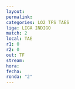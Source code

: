 ```yaml
---
layout: 
permalink: 
categories: LO2 TFS TAES
liga: LIGA INDIGO
match: 2
local: TAE
r1: 0
r2: 0
out: TF
stream: 
hora: 
fecha: 
ronda: "2"
---
```

